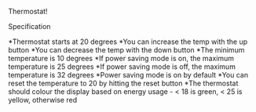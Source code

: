 Thermostat!

Specification

*Thermostat starts at 20 degrees
*You can increase the temp with the up button
*You can decrease the temp with the down button
*The minimum temperature is 10 degrees
*If power saving mode is on, the maximum temperature is 25 degrees
*If power saving mode is off, the maximum temperature is 32 degrees
*Power saving mode is on by default
*You can reset the temperature to 20 by hitting the reset button
*The thermostat should colour the display based on energy usage - < 18 is green, < 25 is yellow, otherwise red
